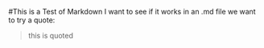 #This is a Test of Markdown
I want to see if it works in an .md file 
 we want to try a quote:
> this is quoted
